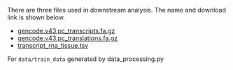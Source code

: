 There are three files used in downstream analysis. The name and download link is shown below.
- [gencode.v43.pc_transcripts.fa.gz](https://ftp.ebi.ac.uk/pub/databases/gencode/Gencode_human/release_43/gencode.v43.pc_transcripts.fa.gz)
- [gencode.v43.pc_translations.fa.gz](https://ftp.ebi.ac.uk/pub/databases/gencode/Gencode_human/release_43/gencode.v43.pc_translations.fa.gz)
- [transcript_rna_tissue.tsv](https://www.proteinatlas.org/download/transcript_rna_tissue.tsv.zip)

For `data/train_data` generated by data_processing.py